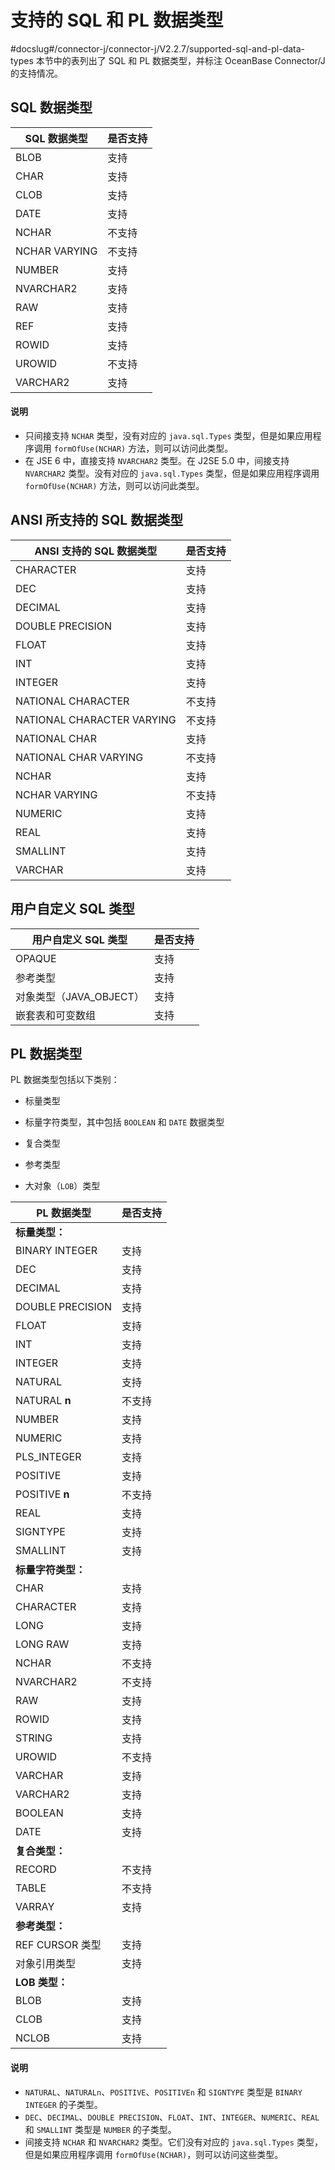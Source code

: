 # 支持的 SQL 和 PL 数据类型 

#docslug#/connector-j/connector-j/V2.2.7/supported-sql-and-pl-data-types
本节中的表列出了 SQL 和 PL 数据类型，并标注 OceanBase Connector/J 的支持情况。

## SQL 数据类型 


| **SQL 数据类型**  | **是否支持** |
|---------------|----------|
| BLOB          | 支持       |
| CHAR          | 支持       |
| CLOB          | 支持       |
| DATE          | 支持       |
| NCHAR         | 不支持      |
| NCHAR VARYING | 不支持      |
| NUMBER        | 支持       |
| NVARCHAR2     | 支持       |
| RAW           | 支持       |
| REF           | 支持       |
| ROWID         | 支持       |
| UROWID        | 不支持      |
| VARCHAR2      | 支持       |


  <main id="notice" type='explain'>
    <h4>说明</h4>
    <ul>
    <li>只间接支持 <code>NCHAR</code> 类型，没有对应的 <code>java.sql.Types</code> 类型，但是如果应用程序调用 <code>formOfUse(NCHAR)</code> 方法，则可以访问此类型。</li>
    <li>在 JSE 6 中，直接支持 <code>NVARCHAR2</code> 类型。在 J2SE 5.0 中，间接支持 <code>NVARCHAR2</code> 类型。没有对应的 <code>java.sql.Types</code> 类型，但是如果应用程序调用 <code>formOfUse(NCHAR)</code> 方法，则可以访问此类型。</li>
    </ul>
  </main>

  




## ANSI 所支持的 SQL 数据类型 


|   **ANSI 支持的 SQL 数据类型**    | **是否支持** |
|----------------------------|----------|
| CHARACTER                  | 支持       |
| DEC                        | 支持       |
| DECIMAL                    | 支持       |
| DOUBLE PRECISION           | 支持       |
| FLOAT                      | 支持       |
| INT                        | 支持       |
| INTEGER                    | 支持       |
| NATIONAL CHARACTER         | 不支持      |
| NATIONAL CHARACTER VARYING | 不支持      |
| NATIONAL CHAR              | 支持       |
| NATIONAL CHAR VARYING      | 不支持      |
| NCHAR                      | 支持       |
| NCHAR VARYING              | 不支持      |
| NUMERIC                    | 支持       |
| REAL                       | 支持       |
| SMALLINT                   | 支持       |
| VARCHAR                    | 支持       |



## 用户自定义 SQL 类型 


| **用户自定义 SQL 类型**  | **是否支持** |
|-------------------|----------|
| OPAQUE            | 支持       |
| 参考类型              | 支持       |
| 对象类型（JAVA_OBJECT） | 支持       |
| 嵌套表和可变数组          | 支持       |



## PL 数据类型 

PL 数据类型包括以下类别： 

* 标量类型

* 标量字符类型，其中包括 `BOOLEAN` 和 `DATE` 数据类型

* 复合类型 

* 参考类型 

* 大对象（`LOB`）类型



|   **PL 数据类型**    | **是否支持** |
|------------------|----------|
| **标量类型：**      ||
| BINARY INTEGER   | 支持       |
| DEC              | 支持       |
| DECIMAL          | 支持       |
| DOUBLE PRECISION | 支持       |
| FLOAT            | 支持       |
| INT              | 支持       |
| INTEGER          | 支持       |
| NATURAL          | 支持       |
| NATURAL **n**    | 不支持     |
| NUMBER           | 支持       |
| NUMERIC          | 支持       |
| PLS_INTEGER      | 支持       |
| POSITIVE         | 支持       |
| POSITIVE **n**   | 不支持     |
| REAL             | 支持       |
| SIGNTYPE         | 支持       |
| SMALLINT         | 支持       |
| **标量字符类型：**       ||
| CHAR             | 支持       |
| CHARACTER        | 支持       |
| LONG             | 支持       |
| LONG RAW         | 支持       |
| NCHAR            | 不支持     |
| NVARCHAR2        | 不支持     |
| RAW              | 支持       |
| ROWID            | 支持       |
| STRING           | 支持       |
| UROWID           | 不支持     |
| VARCHAR          | 支持       |
| VARCHAR2         | 支持       |
| BOOLEAN          | 支持       |
| DATE             | 支持       |
| **复合类型：**       ||
| RECORD           | 不支持     |
| TABLE            | 不支持     |
| VARRAY           | 支持       |
| **参考类型：**         ||
| REF CURSOR 类型  | 支持       |
| 对象引用类型      | 支持       |
| **LOB 类型：**         ||
| BLOB             | 支持       |
| CLOB             | 支持       |
| NCLOB            | 支持       |


  <main id="notice" type='explain'>
    <h4>说明</h4>
    <ul>
    <li><code>NATURAL</code>、<code>NATURALn</code>、<code>POSITIVE</code>、<code>POSITIVEn</code> 和 <code>SIGNTYPE</code> 类型是 <code>BINARY INTEGER</code> 的子类型。</li>
    <li><code>DEC</code>、<code>DECIMAL</code>、<code>DOUBLE PRECISION</code>、<code>FLOAT</code>、<code>INT</code>、<code>INTEGER</code>、<code>NUMERIC</code>、<code>REAL</code> 和 <code>SMALLINT</code> 类型是 <code>NUMBER</code> 的子类型。</li>
    <li>间接支持 <code>NCHAR</code> 和 <code>NVARCHAR2</code> 类型。它们没有对应的 <code>java.sql.Types</code> 类型，但是如果应用程序调用 <code>formOfUse(NCHAR)</code>，则可以访问这些类型。</li>
    </ul>
  </main>

  



